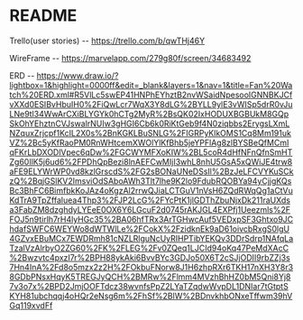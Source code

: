 # README

Trello(user stories) -- https://trello.com/b/qwTHj46Y

WireFrame -- https://marvelapp.com/279g80f/screen/34683492

ERD -- https://www.draw.io/?lightbox=1&highlight=0000ff&edit=_blank&layers=1&nav=1&title=Fan%20Watch%20ERD.xml#R5VlLc5swEP41HNPhEYhztB2nvWSaidNpesooIGNNBKJCfvXXd0ESIBvHbuIH0%2FiQwLcr7WqX3Y8dLG%2BYLL9ylE3vWISp5drR0vJuLNe9tl34WwArCXiBLYGYk0hCTg2MyR%2BsQK02IxHODUXBGBUkM8GQpSkOhYEhztnCVJswalrNUIw3gHGI6Cb6k0RiKtGeb9f4N0ziqbbs2ErygsLXmLNZquxZrjcpf1KcIL2X0s%2BnKGKLBuSNLG%2FIGRPyKlkOMS1Cq8Mm191ukVZ%2Bc5yKfRaoPM0RnWHtcemXWOlYlKfBhb5jeYPFlAg8zlBYSBeQfMCmIqFKrLbDXODlVpec6qDw%2FGCWYMFXoKIW%2BL5coR4dHfNFnQfnSmHTZg60IlK5j6ud6%2FPDhQpBezi8lnAEFCwMIjI3whL8nhU5GsA5xQWiJE4trw8aFE9ELYWrWP0vd8kzlGrscdS%2FG2sBONaUNeDSsIl%2BzJeLFCVYKuSCkzQ%2BqjGSlKV2ImsviOdSAboAWh3Tlt7lhe9K2lo9FdubRQOBYa94yCjjgKQsBc3BhFC6BimfbkKoJAz4oKgzAl2rrwQJiaLCTGuV1nVsH6ZQdRWqQg1aCtVuKdTrA9TpZffaluea4Thp3%2FJP2LcG%2FYcPtK1jlGDThZbuNjxDk211raUXdsa3FabZM8dzghdyLYEeE0OX6Y6LGcuF2d0745rAKJGL4EXPfj1Ueezmls%2FFOJ5n9tirlh7rH4lyHGc35%2BA06hfTRx3ArTGHwcAuf5VEDxpSF3Ghtxo9JChdafSWFC6WEYWo8dWTWlLe%2FCokX%2FzidknEk9aD61oivcbRxgS0lgU4GZvxEBuMCx7EWDRmh81cNZLRlguNcUyRIHPTibYEKQv3DDrSdrp1NAfqLaTzalVzAlrbyO2ZG60%2FK%2FLEG%2Fv0ZQeq1LJCId94oKq47PeMdXAcC%2Bwzvtc4pxzI7r%2BPH88ykAki6BvvBYc3GDJo50X6T2cSJjODII9rbZZj3s7Hn4InA%2Fd8o5mzx2z2H%2FOkbuFNorw8J1H6zhpRXr6TKH17nXH3Y8r38GDbPNsxHqyK5TREGJyQCH%2BMRw%2Flmm4MVzhBhHZ0bM5Qni8Yj87v3o7x%2BPD2JmjOOFTdcz38wvnfsPpZ2LYaTZqdwWvpDL1DNIar7tGtptSKYH81ubchqqj4oHQr2eNsg6m%2FhSf%2BlW%2BDnvkhbONxeTffwm39hVGq119xvdFf
